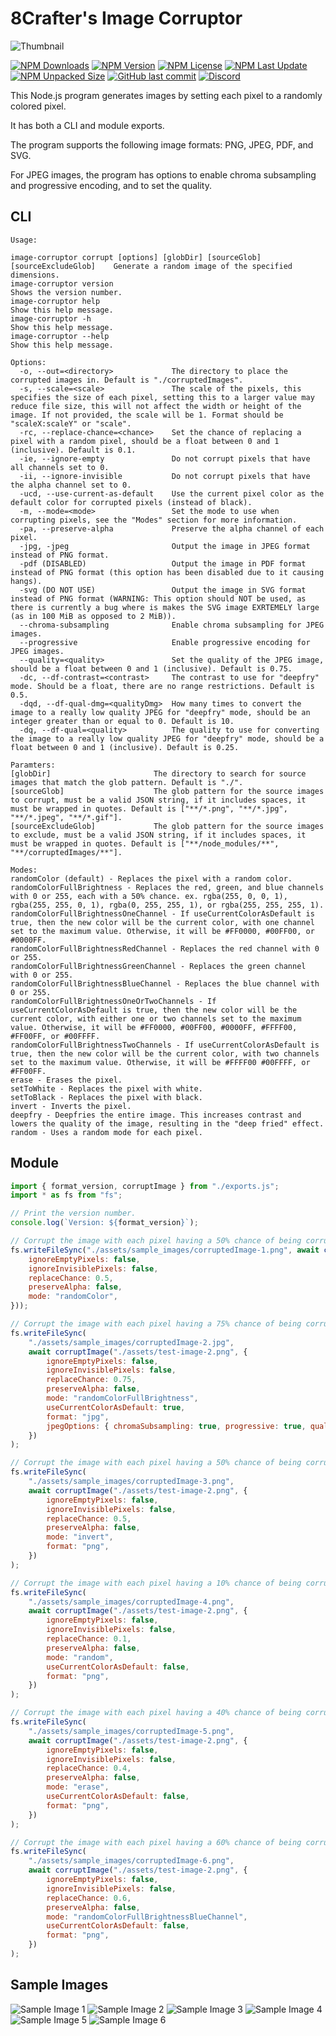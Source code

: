 # 8Crafter's Image Corruptor

![Thumbnail](./assets/thumbnail.png)

[![NPM Downloads](https://img.shields.io/npm/d18m/image-corruptor)](https://npmjs.com/package/image-corruptor)
[![NPM Version](https://img.shields.io/npm/v/image-corruptor)](https://npmjs.com/package/image-corruptor)
[![NPM License](https://img.shields.io/npm/l/image-corruptor)](https://npmjs.com/package/image-corruptor)
[![NPM Last Update](https://img.shields.io/npm/last-update/image-corruptor)](https://npmjs.com/package/image-corruptor)
[![NPM Unpacked Size](https://img.shields.io/npm/unpacked-size/image-corruptor)](https://npmjs.com/package/image-corruptor)
[![GitHub last commit](https://img.shields.io/github/last-commit/8Crafter-Studios/image-corruptor)](https://github.com/8Crafter-Studios/image-corruptor/commits/main)
[![Discord](https://img.shields.io/discord/1213197616570048512?logo=discord&label=discord&link=https%3A%2F%2Fdiscord.gg%2FjrCTeHGuhx)](https://discord.gg/jrCTeHGuhx)

This Node.js program generates images by setting each pixel to a randomly colored pixel.

It has both a CLI and module exports.

The program supports the following image formats: PNG, JPEG, PDF, and SVG.

For JPEG images, the program has options to enable chroma subsampling and progressive encoding, and to set the quality.

## CLI

```
Usage:

image-corruptor corrupt [options] [globDir] [sourceGlob] [sourceExcludeGlob]    Generate a random image of the specified dimensions.
image-corruptor version                                                         Shows the version number.
image-corruptor help                                                            Show this help message.
image-corruptor -h                                                              Show this help message.
image-corruptor --help                                                          Show this help message.

Options:
  -o, --out=<directory>             The directory to place the corrupted images in. Default is "./corruptedImages".
  -s, --scale=<scale>               The scale of the pixels, this specifies the size of each pixel, setting this to a larger value may reduce file size, this will not affect the width or height of the image. If not provided, the scale will be 1. Format should be "scaleX:scaleY" or "scale".
  -rc, --replace-chance=<chance>    Set the chance of replacing a pixel with a random pixel, should be a float between 0 and 1 (inclusive). Default is 0.1.
  -ie, --ignore-empty               Do not corrupt pixels that have all channels set to 0.
  -ii, --ignore-invisible           Do not corrupt pixels that have the alpha channel set to 0.
  -ucd, --use-current-as-default    Use the current pixel color as the default color for corrupted pixels (instead of black).
  -m, --mode=<mode>                 Set the mode to use when corrupting pixels, see the "Modes" section for more information.
  -pa, --preserve-alpha             Preserve the alpha channel of each pixel.
  -jpg, -jpeg                       Output the image in JPEG format instead of PNG format.
  -pdf (DISABLED)                   Output the image in PDF format instead of PNG format (this option has been disabled due to it causing hangs).
  -svg (DO NOT USE)                 Output the image in SVG format instead of PNG format (WARNING: This option should NOT be used, as there is currently a bug where is makes the SVG image EXRTEMELY large (as in 100 MiB as opposed to 2 MiB)).
  --chroma-subsampling              Enable chroma subsampling for JPEG images.
  --progressive                     Enable progressive encoding for JPEG images.
  --quality=<quality>               Set the quality of the JPEG image, should be a float between 0 and 1 (inclusive). Default is 0.75.
  -dc, --df-contrast=<contrast>     The contrast to use for "deepfry" mode. Should be a float, there are no range restrictions. Default is 0.5.
  -dqd, --df-qual-dmg=<qualityDmg>  How many times to convert the image to a really low quality JPEG for "deepfry" mode, should be an integer greater than or equal to 0. Default is 10.
  -dq, --df-qual=<quality>          The quality to use for converting the image to a really low quality JPEG for "deepfry" mode, should be a float between 0 and 1 (inclusive). Default is 0.25.

Paramters:
[globDir]                       The directory to search for source images that match the glob pattern. Default is "./".
[sourceGlob]                    The glob pattern for the source images to corrupt, must be a valid JSON string, if it includes spaces, it must be wrapped in quotes. Default is ["**/*.png", "**/*.jpg", "**/*.jpeg", "**/*.gif"].
[sourceExcludeGlob]             The glob pattern for the source images to exclude, must be a valid JSON string, if it includes spaces, it must be wrapped in quotes. Default is ["**/node_modules/**", "**/corruptedImages/**"].

Modes:
randomColor (default) - Replaces the pixel with a random color.
randomColorFullBrightness - Replaces the red, green, and blue channels with 0 or 255, each with a 50% chance. ex. rgba(255, 0, 0, 1), rgba(255, 255, 0, 1), rgba(0, 255, 255, 1), or rgba(255, 255, 255, 1).
randomColorFullBrightnessOneChannel - If useCurrentColorAsDefault is true, then the new color will be the current color, with one channel set to the maximum value. Otherwise, it will be #FF0000, #00FF00, or #0000FF.
randomColorFullBrightnessRedChannel - Replaces the red channel with 0 or 255.
randomColorFullBrightnessGreenChannel - Replaces the green channel with 0 or 255.
randomColorFullBrightnessBlueChannel - Replaces the blue channel with 0 or 255.
randomColorFullBrightnessOneOrTwoChannels - If useCurrentColorAsDefault is true, then the new color will be the current color, with either one or two channels set to the maximum value. Otherwise, it will be #FF0000, #00FF00, #0000FF, #FFFF00, #FF00FF, or #00FFFF.
randomColorFullBrightnessTwoChannels - If useCurrentColorAsDefault is true, then the new color will be the current color, with two channels set to the maximum value. Otherwise, it will be #FFFF00 #00FFFF, or #FF00FF.
erase - Erases the pixel.
setToWhite - Replaces the pixel with white.
setToBlack - Replaces the pixel with black.
invert - Inverts the pixel.
deepfry - Deepfries the entire image. This increases contrast and lowers the quality of the image, resulting in the "deep fried" effect.
random - Uses a random mode for each pixel.
```

## Module

```js
import { format_version, corruptImage } from "./exports.js";
import * as fs from "fs";

// Print the version number.
console.log(`Version: ${format_version}`);

// Corrupt the image with each pixel having a 50% chance of being corrupted, using the "randomColor" mode, and save it to ../assets/sample_images/corruptedImage-1.png.
fs.writeFileSync("./assets/sample_images/corruptedImage-1.png", await corruptImage("./assets/test-image-2.png", {
    ignoreEmptyPixels: false,
    ignoreInvisiblePixels: false,
    replaceChance: 0.5,
    preserveAlpha: false,
    mode: "randomColor",
}));

// Corrupt the image with each pixel having a 75% chance of being corrupted, using the "randomColorFullBrightness" mode, using the current pixel color as the default color, and save it to ../assets/sample_images/corruptedImage-2.jpg.
fs.writeFileSync(
    "./assets/sample_images/corruptedImage-2.jpg",
    await corruptImage("./assets/test-image-2.png", {
        ignoreEmptyPixels: false,
        ignoreInvisiblePixels: false,
        replaceChance: 0.75,
        preserveAlpha: false,
        mode: "randomColorFullBrightness",
        useCurrentColorAsDefault: true,
        format: "jpg",
        jpegOptions: { chromaSubsampling: true, progressive: true, quality: 1 },
    })
);

// Corrupt the image with each pixel having a 50% chance of being corrupted, using the "invert" mode, and save it to ../assets/sample_images/corruptedImage-3.png.
fs.writeFileSync(
    "./assets/sample_images/corruptedImage-3.png",
    await corruptImage("./assets/test-image-2.png", {
        ignoreEmptyPixels: false,
        ignoreInvisiblePixels: false,
        replaceChance: 0.5,
        preserveAlpha: false,
        mode: "invert",
        format: "png",
    })
);

// Corrupt the image with each pixel having a 10% chance of being corrupted, using a random mode for each pixel, and save it to ../assets/sample_images/corruptedImage-4.png.
fs.writeFileSync(
    "./assets/sample_images/corruptedImage-4.png",
    await corruptImage("./assets/test-image-2.png", {
        ignoreEmptyPixels: false,
        ignoreInvisiblePixels: false,
        replaceChance: 0.1,
        preserveAlpha: false,
        mode: "random",
        useCurrentColorAsDefault: false,
        format: "png",
    })
);

// Corrupt the image with each pixel having a 40% chance of being corrupted, using the "erase" model, and save it to ../assets/sample_images/corruptedImage-5.png.
fs.writeFileSync(
    "./assets/sample_images/corruptedImage-5.png",
    await corruptImage("./assets/test-image-2.png", {
        ignoreEmptyPixels: false,
        ignoreInvisiblePixels: false,
        replaceChance: 0.4,
        preserveAlpha: false,
        mode: "erase",
        useCurrentColorAsDefault: false,
        format: "png",
    })
);

// Corrupt the image with each pixel having a 60% chance of being corrupted, using the "randomColorFullBrightnessBlueChannel" model, and save it to ../assets/sample_images/corruptedImage-6.png.
fs.writeFileSync(
    "./assets/sample_images/corruptedImage-6.png",
    await corruptImage("./assets/test-image-2.png", {
        ignoreEmptyPixels: false,
        ignoreInvisiblePixels: false,
        replaceChance: 0.6,
        preserveAlpha: false,
        mode: "randomColorFullBrightnessBlueChannel",
        useCurrentColorAsDefault: false,
        format: "png",
    })
);
```

## Sample Images

![Sample Image 1](./assets/sample_images/corruptedImage-1.png)
![Sample Image 2](./assets/sample_images/corruptedImage-2.jpg)
![Sample Image 3](./assets/sample_images/corruptedImage-3.png)
![Sample Image 4](./assets/sample_images/corruptedImage-4.png)
![Sample Image 5](./assets/sample_images/corruptedImage-5.png)
![Sample Image 6](./assets/sample_images/corruptedImage-6.png)
<!-- ![Sample Image 5](./assets/sample_images/corruptedImage-5.pdf) -->
<!-- ![Sample Image 6](./assets/sample_images/corruptedImage-6.svg) -->

